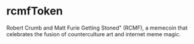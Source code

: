 # rcmfToken
Robert Crumb and Matt Furie Getting Stoned" (RCMF), a memecoin that celebrates the fusion of counterculture art and internet meme magic.
